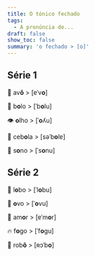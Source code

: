 ```yaml
---
title: O tónico fechado
tags:
  - A pronúncia de...
draft: false
show_toc: false
summary: 'o fechado > [o]'
---
```

## Série 1

<e-moji>👴</e-moji> av**ô** > [ɐˈv**o**]

<e-moji>🎂</e-moji> b**o**lo >  [ˈb**o**lu]

<e-moji>👁️</e-moji> **o**lho > [ˈ**o**ʎu]

<e-moji>🧅</e-moji> ceb**o**la > [səˈb**o**lɐ]

<e-moji>🥱</e-moji> s**o**no > [ˈs**o**nu]

## Série 2

<e-moji>🐺</e-moji> l**o**bo > [ˈl**o**bu]

<e-moji>🥚</e-moji> **o**vo > [ˈ**o**vu]

<e-moji>💑</e-moji> am**o**r > [ɐˈm**o**r]

<e-moji>🔥</e-moji> f**o**go > [ˈf**o**ɡu]

<e-moji>🤖</e-moji> rob**ô** > [ʀɔˈb**o**]

